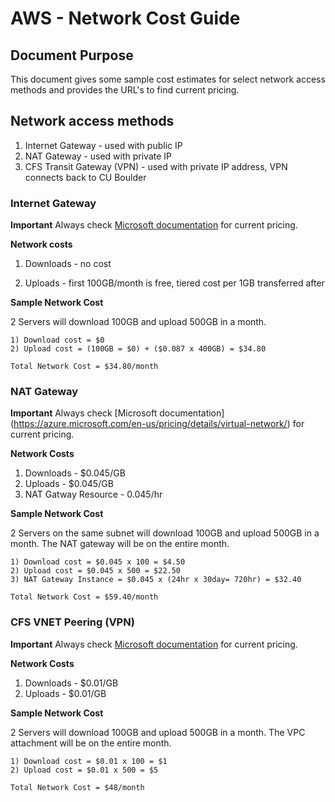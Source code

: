 # AWS - Network Cost Guide

## Document Purpose

This document gives some sample cost estimates for select network access methods and provides the URL's to find current pricing. 

## Network access methods 

1) Internet Gateway - used with public IP
2) NAT Gateway - used with private IP
3) CFS Transit Gateway (VPN) - used with private IP address, VPN connects back to CU Boulder

### Internet Gateway

**Important**
Always check [Microsoft documentation](https://azure.microsoft.com/en-us/pricing/details/bandwidth/) for current pricing.
 
**Network costs**

1) Downloads - no cost

2) Uploads - first 100GB/month is free, tiered cost per 1GB transferred after

**Sample Network Cost**

2 Servers will download 100GB and upload 500GB in a month.

	1) Download cost = $0
	2) Upload cost = (100GB = $0) + ($0.087 x 400GB) = $34.80

	Total Network Cost = $34.80/month

### NAT Gateway

**Important**
Always check [Microsoft documentation] (https://azure.microsoft.com/en-us/pricing/details/virtual-network/) for current pricing.

**Network Costs**
1) Downloads - $0.045/GB
2) Uploads - $0.045/GB
3) NAT Gatway Resource - 0.045/hr

**Sample Network Cost**

2 Servers on the same subnet will download 100GB and upload 500GB in a month.  The NAT gateway will be on the entire month.

	1) Download cost = $0.045 x 100 = $4.50
	2) Upload cost = $0.045 x 500 = $22.50
	3) NAT Gateway Instance = $0.045 x (24hr x 30day= 720hr) = $32.40

	Total Network Cost = $59.40/month

### CFS VNET Peering (VPN)

**Important**
Always check [Microsoft documentation](https://azure.microsoft.com/en-us/pricing/details/virtual-network/) for current pricing.

**Network Costs**
1) Downloads - $0.01/GB
2) Uploads - $0.01/GB

**Sample Network Cost**

2 Servers will download 100GB and upload 500GB in a month.  The VPC attachment will be on the entire month.

	1) Download cost = $0.01 x 100 = $1
	2) Upload cost = $0.01 x 500 = $5

	Total Network Cost = $48/month

